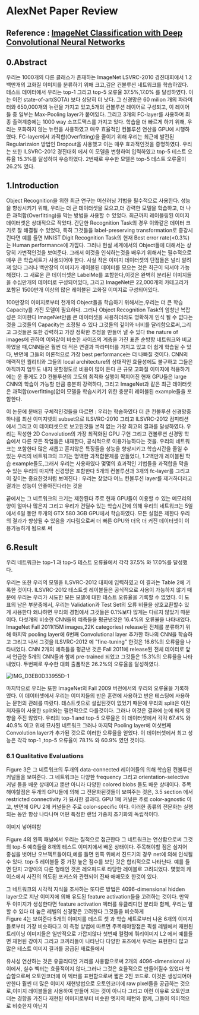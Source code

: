 # AlexNet Paper Review
Reference : <a href='https://proceedings.neurips.cc/paper/2012/file/c399862d3b9d6b76c8436e924a68c45b-Paper.pdf'>ImageNet Classification with Deep Convolutional Neural Networks</a>
---
## 0.Abstract
우리는 1000개의 다른 클래스가 존재하는 ImageNet LSVRC-2010 경진대회에서 1.2백만개의 고화질 이미지를 분류하기 위해 크고,깊은 컨볼루션 네트워크를 학습하였다.
테스트 데이터에서 우리는 top-1 그리고 top-5 오류율 37.5%,17.0% 를 달성하였다. 이는 이전 state-of-art(SOTA) 보다 상당히 더 낫다.
그 신경망은 60 milion 개의 파라미터와 650,000개의 뉴런을 가지고 있고,5개의 컨볼루션 레이어로 구성되고, 이 레이어들 중 일부는 Max-Pooling layer가 붙어있다. 그리고 3개의 FC-layer를 사용하며 최종 출력계층에는 1000 way 소프트맥스를 가지고 있다.
학습을 더 빠르게 하기 위해, 우리는 포화하지 않는 뉴런을 사용하였고 매우 효율적인 컨볼루션 연산을 GPU에 시행하였다.
FC-layer에서 과적합(Overfitting)을 줄이기 위해 우리는 최근에 발전된 Regularizaion 방법인 Dropout을 사용했고 이는 매우 효과적인것을 증명하였다.
우리는 또한 ILSVRC-2012 경진대회 에서 이 모델을 변형하여 입력하였고 top-5 테스트 오류율 15.3%를 달성하여 우승하였다. 2번째로 우수한 모델은 top-5 테스트 오류율이 26.2% 였다. 

## 1.Introduction 
Object Recognition을 위한 최근 연구는 머신러닝 기법을 필수적으로 사용한다.
성능을 향상시키기 위해, 우리는 더 큰 데이터셋을 모으고,더 강력한 모델을 학습하고, 더 나은 과적합(Overfitting)을 막는 방법을 사용할 수 있었다.
최근까지 레이블링된 이미지 데이터셋은 상대적으로 작았다.
간단한 Recognition Task의 경우 이와같은 데이터 크기로 잘 해결될 수 있었다, 특히 그것들을 label-preserving transformation로 증강시킨다면
예를 들면 MNIST Digit Recognition Task의 현재 Best error rate(<0.3%)는 Human performance에 가깝다.
그러나 현실 세계에서의 Object들에 대해서는 상당히 가변적인것을 보여준다. 그래서 이것을 인식하는것을 배우기 위해서는 필수적으로 매우 큰 학습세트가 사용되어야 한다.
사실 작은 이미지 데이터셋의 단점들은 널리 알려져 있다 그러나 백만장의 이미지가 레이블된 데이터를 모으는 것은 최근이 되서야 가능해졌다.
그 새로운 큰 데이터셋은 LabelMe를 포함한다,이것은 완벽히 분리된 이미지들을 수십만개의 데이터로 구성되어있다, 그리고 ImageNet은 22,000개의 카테고리가 포함된 1500만개 이상의 많은 레이블된 고화질 이미지로 구성되어있다.

100만장의 이미지로부터 천개의 Object들을 학습하기 위해서는,우리는 더 큰 학습 Capacity를 가진 모델이 필요하다.
그러나 Object Recognition Task의 엄청난 복잡성은 의미한다 ImageNet만큼 큰 데이터셋을 사용하더라도 명확하게 인식 될 수 없다는 것을 
그것들의 Capacity는 조정될 수 있다 그것들의 깊이와 너비를 달리함으로써,그리고 그것들은 또한 강력하고 가장 정확한 추정을 만들어 낼 수 있다 the nature of images에 관하여
이와같이 비슷한 사이즈의 계층을 가진 표준 순방향 네트워크와 비교하였을 때,CNN들은 훨씬 더 적은 연결과 파라미터를 가지고 있고 더 쉽게 학습될 수 있다, 반면에 그들의 이론적으로 가장 best performance는 더 나빠질 것이다.
CNN의 매력적인 퀄리티와 그들의 local architecture의 상대적인 효율성에도 불구하고 그들은 아직까지 엄두도 내지 못할정도로 비용이 많이 든다 큰 규모 고화질 이미지에 적용하기에는 
운 좋게도 2D 컨볼루션의 고도의 최적화 실행이 짝지어진 현재 GPU들은 large CNN의 학습이 가능할 만큼 충분히 강력하다, 그리고 ImageNet과 같은 최근 데이터셋은 과적합(overfitting)없이 모델을 학습시키기 위한 충분히 레이블된 example들을 포함한다.

이 논문에 분배된 구체적인것들을 따르면 : 우리는 학습하였다 더 큰 컨볼루션 신경망중 하나를 최신 이미지넷의 subset으로 ILSVRC-2010 그리고 ILSVRC-2012 컴피티션에서 그리고 이 데이터셋으로 보고된것들 본적 없는 가장 최고의 결과를 달성하였다.
우리는 작성한 2D Convolution의 가장 최적화된 GPU 구현 그리고 컨볼루션 신경망 학습에서 다른 모든 작업들은 내재한다, 공식적으로 이용가능하다는 것을.
우리의 네트워크는 포함한다 많은 새롭고 흔치않은 특징들을 성능을 향상시키고 학습시간을 줄일 수 있는
우리의 네트워크의 크기는 명백한 과적합문제를 만들었다, 1.2백만개 레이블된 학습 example들도,그래서 우리는 사용하였다 몇몇의 효과적인 기법들을 과적합을 막을 수 있는
우리의 마지막 신경망은 포함한다 5개의 컨볼루션과 3개의 fc-layer를 그리고 이 깊이는 중요한것처럼 보여진다 : 우리는 찾았다 어느 컨볼루션 layer를 제거하더라고 결과는 성능이 안좋아진다라는 것을

끝에서는 그 네트워크의 크기는 제한된다 주로 현재 GPU들이 이용할 수 있는 메모리의 양이 얼마나 많은지 그리고 우리가 견딜수 있는 학습시간에 의해 
우리의 네트워크는 5일에서 6일 동안 두개의 GTX 580 3GB GPU에서 학습하였다.
모든 실험은 제한다 우리의 결과가 향샹될 수 있음을 기다림으로써 더 빠른 GPU와 더욱 더 커진 데이터셋이 이용가능하게 됨으로 써

## 6.Result
우리 네트워크는 top-1 과 top-5 테스트 오류율에서 각각 37.5% 와 17.0%를 달성했다.

우리는 또한 우리의 모델을 ILSVRC-2012 대회에 입력하였고 이 결과는 Table 2에 기록한 것이다.
ILSVRC-2012 테스트셋 레이블들은 공식적으로 사용이 가능하지 않기 때문에 우리는 우리가 시도한 모든 모델에 대한 테스트 오류율을 기록할 수 없었다.
이 도표의 남은 부분중에서, 우리는 Validation과 Test Set의 오류 비율을 상호교환할수 있게 사용한다 왜냐하면 우리의 경험에서 그것들은 0.1%보다 많게는 다르지 않았기 때문이다.
다섯개의 비슷한 CNN들의 예측들을 평균낸것은 16.4%의 오류율을 나타내었다.
ImageNet Fall 2011(15M images,22K categories) release된 전체를 분류하기 위해 마지막 pooling layer에 6번째 Convolutional layer 추가한 하나의 CNN을 학습하고 그리고 나서 그것을 ILSVRC-2012 에 "fine-tuning" 한것은 16.6%의 오류율을 나타내었다.
CNN 2개의 예측들을 평균낸 것은 Fall 2011에 release된 전체 데이터로 앞서 언급한 5개의 CNN들과 함께 pre-trained 되었고 그것들은 15.3%의 오류율을 나타내었다.
두번째로 우수한 대회 출품작은 26.2%의 오류율을 달성하였다.

![IMG_D3EB0D33955D-1](https://user-images.githubusercontent.com/76929568/215078042-fb1b8406-e158-416d-8a11-4b610847228f.jpeg)


마지막으로 우리는 또한 ImageNet의 Fall 2009 버전에서의 우리의 오류율을 기록하였다.
이 데이터셋에서 우리는 이미지들의 반은 훈련에 사용하고 반은 테스팅에 사용하는 문헌의 관례를 따랐다.
테스트셋으로 설립된것이 없었기 때문에 우리의 split은 이전 저자들이 사용한 split와는 필연적으로 다를것이다.
그러나 이것은 결과에 눈에 띄게 영향을 주진 않았다.
우리의 top-1 and top-5 오류율은 이 데이터셋에서 각각  67.4% 와 40.9% 이고 위에 묘사된 네트워크 그러나 마지막 Pooling layer에 여섯번째 Convolution layer가 추가된 것으로 이러한 오류율을 얻었다.
이 데이터셋에서 최고 성능은 각각 top-1 ,top-5 오류율이 78.1% 와 60.9% 였던 것이다.

### 6.1 Qualitative Evaluations
Figure 3은 그 네트워크의 두개의 data-connected 레이어들의 의해 학습된 컨볼루션 커널들을 보여준다.
그 네트워크는 다양한 frequency 그리고 orientation-selective 커널 들을 배운 상태이고 뿐만 아니라 다양한 colored blobs 들도 배운 상태이다.
주목해야할점은 두개의 GPU들에 의해 그 전문화된것들이 보여주는 것은, 3.5 section 에서 restricted connectivity 가 묘사한 결과다. 
GPU 1에 커널은 주로 color-agnostic 이고, 반면에 GPU 2에 커널들은 주로 color-specific 이다.
이러한 종류의 전문화는 실행되는 동안 항상 나타나며 어떤 특정한 랜덤 가중치 초기화의 독립적이다.

이미지 넣어야함  

Figure 4의 왼쪽 패널에서 우리는 질적으로 접근한다 그 네트워크는 연산함으로써 그것의 top-5 예측들을 8개의 테스트 이미지에서 배운 상태이다.
주목해야할 점은 심지어 중심을 벗어난 오브젝트들이다,예를 들면 왼쪽 위에서 진드기의 경우 net에 의해 인식될 수 있다.
top-5 레이블들 중 가장 높은 점수를 보인 것은 합리적으로 나타난다.
예를 들면 단지 고양이의 다른 형태인 것은 레오파드로 타당한 레이블로 고려되었다. 
몇몇의 케이스에서 사진의 의도된 포커스와 관련되어 진짜 애매모호 한것이 있다.

그 네트워크의 시각적 지식을 조사하는 또다른 방법은 4096-dimensional hidden layer으로 지난 이미지에 의해 유도된 feature activation들을 고려하는 것이다.
만약 두 이미지가 생성한다면 feature activation 벡터를 유클리디언 분리와 함께, 우리는 말할 수 있다 더 높은 레벨의 신경망은 고려한다 그것들을 비슷하게  
Figure 4는 보여준다 5개의 이미지를 테스트 셋 과 학습 세트로부터 나온 6개의 이미지들로부터 가장 비슷하다고  이 측정 방법에 따르면
주목해야할점은 픽셀 레벨에서 재현된 트레이닝 이미지들은 일반적으로 가깝지않다 첫번째 컬럼에 쿼리이미지 L2 에서
예를들면 재현된 강아지 그리고 코끼리들이 나타난다 다양한 포즈에서 우리는 표현한다 많고 많은 테스트 이미지 결과를 공급된 재료들에서

유사성 연산하는 것은 유클리디언 거리를 사용함으로써 2개의 4096-dimensional 사이에서, 실수 벡터는 효율적이지 않다,그러나 그것은 효율적으로 만들어질수 있었다 학습함으로써 오토인코더에 이 벡터를 표현함으로써 짧은 2진 코드로.
이것은 생성되어야만한다 훨씬 더 많은 이미지 재현방법으로 오토인코더에 raw pixel들을 공급하는 것으로,이미지 레이블들을 사용하여 만들어 지는 것이 아니다 그리고 이런 이유로 오토인코더는 경향을 가진다 재현된 이미지로부터 비슷한 엣지의 패턴와 함께, 그들이 의미적으로 비슷한지 아닌지








